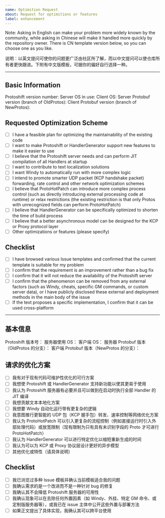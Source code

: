 ```yaml
---
name: Optimition Request
about: Request for optimitions or features
label: enhancement
---
```


Note: Asking in English can make your problem more widely known by the community, while asking in Chinese will make it handled more quickly by the repository owner. There is CN template version below, so you can choose one as you like.

说明：以英文提问可使你的问题更广泛由社区所了解，而以中文提问可以使仓库所有者更快跟进。下附有中文版模板，可据你的偏好自行选择一种。

------------------------------------

## Basic Information

Protoshift version number:
Server OS in use:
Client OS:
Server Protobuf version (branch of OldProtos):
Client Protobuf version (branch of NewProtos):

## Requested Optimization Scheme

- [ ] I have a feasible plan for optimizing the maintainability of the existing code
- [ ] I want to make Protoshift or HandlerGenerator support new features to make it easier to use
- [ ] I believe that the Protoshift server needs and can perform JIT compilation of all Handlers at startup
- [ ] I want to contribute to text localization solutions
- [ ] I want Windy to automatically run with more complex logic
- [ ] I intend to promote smarter UDP packet (KCP handshake packet) forwarding, rate control and other network optimization schemes
- [ ] I believe that ProtoHotPatch can introduce more complex process control (such as directly introducing external processing code at runtime) or relax restrictions (the existing restriction is that only Protos with unrecognized fields can perform ProtoHotPatch)
- [ ] I believe that HandlerGenerator can be specifically optimized to shorten the time of build process
- [ ] I believe that a better asynchronous model can be designed for the KCP or Proxy protocol layer
- [ ] Other optimizations or features (please specify)

## Checklist

- [ ] I have browsed various Issue templates and confirmed that the current template is suitable for my problem
- [ ] I confirm that the requirement is an improvement rather than a bug fix
- [ ] I confirm that it will not reduce the availability of the Protoshift server
- [ ] I confirm that the phenomenon can be removed from any external factors (such as Windy, cheats, specific GM commands, or custom server data), or I have publicly disclosed these external and deployment methods in the main body of the issue
- [ ] If the text proposes a specific implementation, I confirm that it can be used cross-platform

------------------------------------

## 基本信息

Protoshift 版本号：
服务器使用 OS：
客户端 OS：
服务器 Protobuf 版本（OldProtos 的分支）：
客户端 Protobuf 版本（NewProtos 的分支）：

## 请求的优化方案

- [ ] 我有对于现有代码可维护性优化的可行方案
- [ ] 我想使 Protoshift 或 HandlerGenerator 支持新功能以使其更易于使用
- [ ] 我认为 Protoshift 服务器有必要并且可以做到在启动时执行全部 Handler 的 JIT 编译
- [ ] 我想贡献文本本地化方案
- [ ] 我想要 Windy 自动化运行带有更复杂的逻辑
- [ ] 我意图推行更智能的 UDP 包（KCP 握手包）转发、速率控制等网络优化方案
- [ ] 我认为 ProtoHotPatch 可以引入更复杂的流程控制（例如直接运行时引入外部处理代码）或放宽限制（现有限制为只有具有未识别字段的 Proto 才可进行 ProtoHotPatch）
- [ ] 我认为 HandlerGenerator 可以进行特定优化以缩短重新生成的时间
- [ ] 我认为可以为 KCP 或 Proxy 协议层设计更好的异步模型
- [ ] 其他优化或特性（请具体说明）

## Checklist

- [ ] 我已浏览过多种 Issue 模板并确认当前模板适合我的问题
- [ ] 我确认需求的是一个改进而不是一种针对 bug 的修复
- [ ] 我确认其不会降低 Protoshift 服务器的可用性
- [ ] 我确认现象可以在去除任何外置因素（如 Windy、外挂、特定 GM 命令、或定制版服务器等），或我已在 issue 主体中公开这些外置与部署方法
- [ ] 如果正文提出了具体实现，我确认其可以跨平台使用
